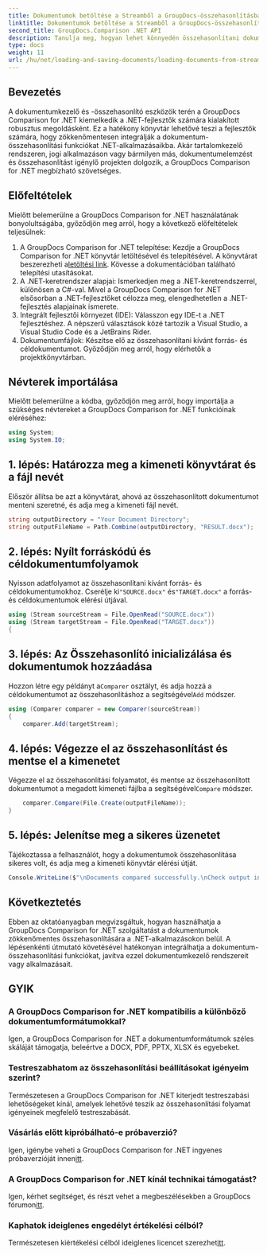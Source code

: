 ```yaml
---
title: Dokumentumok betöltése a Streamből a GroupDocs-összehasonlításban .NET-hez
linktitle: Dokumentumok betöltése a Streamből a GroupDocs-összehasonlításban .NET-hez
second_title: GroupDocs.Comparison .NET API
description: Tanulja meg, hogyan lehet könnyedén összehasonlítani dokumentumokat .NET-alkalmazásokban a GroupDocs Comparison, egy hatékony .NET-könyvtár segítségével.
type: docs
weight: 11
url: /hu/net/loading-and-saving-documents/loading-documents-from-stream/
---
```

## Bevezetés
A dokumentumkezelő és -összehasonlító eszközök terén a GroupDocs Comparison for .NET kiemelkedik a .NET-fejlesztők számára kialakított robusztus megoldásként. Ez a hatékony könyvtár lehetővé teszi a fejlesztők számára, hogy zökkenőmentesen integrálják a dokumentum-összehasonlítási funkciókat .NET-alkalmazásaikba. Akár tartalomkezelő rendszeren, jogi alkalmazáson vagy bármilyen más, dokumentumelemzést és összehasonlítást igénylő projekten dolgozik, a GroupDocs Comparison for .NET megbízható szövetséges.
## Előfeltételek
Mielőtt belemerülne a GroupDocs Comparison for .NET használatának bonyolultságába, győződjön meg arról, hogy a következő előfeltételek teljesülnek:
1.  A GroupDocs Comparison for .NET telepítése: Kezdje a GroupDocs Comparison for .NET könyvtár letöltésével és telepítésével. A könyvtárat beszerezheti a[letöltési link](https://releases.groupdocs.com/comparison/net/). Kövesse a dokumentációban található telepítési utasításokat.
2. A .NET-keretrendszer alapjai: Ismerkedjen meg a .NET-keretrendszerrel, különösen a C#-val. Mivel a GroupDocs Comparison for .NET elsősorban a .NET-fejlesztőket célozza meg, elengedhetetlen a .NET-fejlesztés alapjainak ismerete.
3. Integrált fejlesztői környezet (IDE): Válasszon egy IDE-t a .NET fejlesztéshez. A népszerű választások közé tartozik a Visual Studio, a Visual Studio Code és a JetBrains Rider.
4. Dokumentumfájlok: Készítse elő az összehasonlítani kívánt forrás- és céldokumentumot. Győződjön meg arról, hogy elérhetők a projektkönyvtárban.

## Névterek importálása
Mielőtt belemerülne a kódba, győződjön meg arról, hogy importálja a szükséges névtereket a GroupDocs Comparison for .NET funkcióinak eléréséhez:
```csharp
using System;
using System.IO;
```
## 1. lépés: Határozza meg a kimeneti könyvtárat és a fájl nevét
Először állítsa be azt a könyvtárat, ahová az összehasonlított dokumentumot menteni szeretné, és adja meg a kimeneti fájl nevét.
```csharp
string outputDirectory = "Your Document Directory";
string outputFileName = Path.Combine(outputDirectory, "RESULT.docx");
```
## 2. lépés: Nyílt forráskódú és céldokumentumfolyamok
 Nyisson adatfolyamot az összehasonlítani kívánt forrás- és céldokumentumokhoz. Cserélje ki`"SOURCE.docx"` és`"TARGET.docx"` a forrás- és céldokumentumok elérési útjával.
```csharp
using (Stream sourceStream = File.OpenRead("SOURCE.docx"))
using (Stream targetStream = File.OpenRead("TARGET.docx"))
{
```
## 3. lépés: Az Összehasonlító inicializálása és dokumentumok hozzáadása
 Hozzon létre egy példányt a`Comparer` osztályt, és adja hozzá a céldokumentumot az összehasonlításhoz a segítségével`Add` módszer.
```csharp
using (Comparer comparer = new Comparer(sourceStream))
{
    comparer.Add(targetStream);
```
## 4. lépés: Végezze el az összehasonlítást és mentse el a kimenetet
 Végezze el az összehasonlítási folyamatot, és mentse az összehasonlított dokumentumot a megadott kimeneti fájlba a segítségével`Compare` módszer.
```csharp
    comparer.Compare(File.Create(outputFileName));
}
```
## 5. lépés: Jelenítse meg a sikeres üzenetet
Tájékoztassa a felhasználót, hogy a dokumentumok összehasonlítása sikeres volt, és adja meg a kimeneti könyvtár elérési útját.
```csharp
Console.WriteLine($"\nDocuments compared successfully.\nCheck output in {outputDirectory}.");
```

## Következtetés
Ebben az oktatóanyagban megvizsgáltuk, hogyan használhatja a GroupDocs Comparison for .NET szolgáltatást a dokumentumok zökkenőmentes összehasonlítására a .NET-alkalmazásokon belül. A lépésenkénti útmutató követésével hatékonyan integrálhatja a dokumentum-összehasonlítási funkciókat, javítva ezzel dokumentumkezelő rendszereit vagy alkalmazásait.
## GYIK
### A GroupDocs Comparison for .NET kompatibilis a különböző dokumentumformátumokkal?
Igen, a GroupDocs Comparison for .NET a dokumentumformátumok széles skáláját támogatja, beleértve a DOCX, PDF, PPTX, XLSX és egyebeket.
### Testreszabhatom az összehasonlítási beállításokat igényeim szerint?
Természetesen a GroupDocs Comparison for .NET kiterjedt testreszabási lehetőségeket kínál, amelyek lehetővé teszik az összehasonlítási folyamat igényeinek megfelelő testreszabását.
### Vásárlás előtt kipróbálható-e próbaverzió?
 Igen, igénybe veheti a GroupDocs Comparison for .NET ingyenes próbaverzióját innen[itt](https://releases.groupdocs.com/).
### A GroupDocs Comparison for .NET kínál technikai támogatást?
Igen, kérhet segítséget, és részt vehet a megbeszélésekben a GroupDocs fórumon[itt](https://forum.groupdocs.com/c/comparison/12).
### Kaphatok ideiglenes engedélyt értékelési célból?
 Természetesen kiértékelési célból ideiglenes licencet szerezhet[itt](https://purchase.groupdocs.com/temporary-license/).